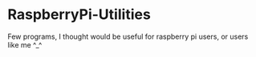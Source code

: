 # RaspberryPi-Utilities
Few programs, I thought would be useful for raspberry pi users, or users like me ^_^
